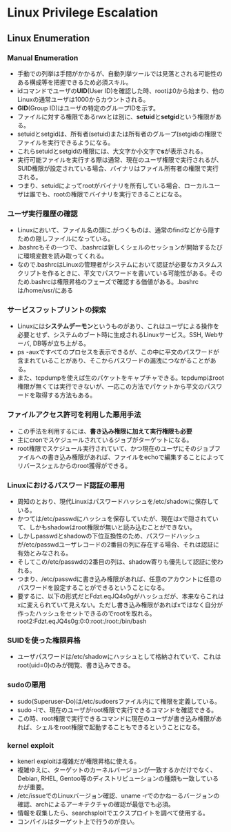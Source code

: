 # Linux Privilege Escalation

## Linux Enumeration

### Manual Enumeration
- 手動での列挙は手間がかかるが、自動列挙ツールでは見落とされる可能性のある構成等を把握できるため必須スキル。
- idコマンドでユーザの**UID**(User ID)を確認した時、rootは0から始まり、他のLinuxの通常ユーザは1000からカウントされる。
- **GID**(Group ID)はユーザの特定のグループIDを示す。
- ファイルに対する権限であるrwxとは別に、**setuid**と**setgid**という権限がある。
- setuidとsetgidは、所有者(setuid)または所有者のグループ(setgid)の権限でファイルを実行できるようになる。
- これらsetuidとsetgidの権限には、大文字か小文字で**s**が表示される。
- 実行可能ファイルを実行する際は通常、現在のユーザ権限で実行されるが、SUID権限が設定されている場合、バイナリはファイル所有者の権限で実行される。
- つまり、setuidによってrootがバイナリを所有している場合、ローカルユーザは誰でも、rootの権限でバイナリを実行できることになる。


### ユーザ実行履歴の確認
- Linuxにおいて、ファイル名の頭に.がつくものは、通常のfindなどから隠すための隠しファイルになっている。
- .bashrcもその一つで、.bashrcは新しくシェルのセッションが開始するたびに環境変数を読み取ってくれる。
- なので.bashrcはLinuxの管理者がシステムにおいて認証が必要なカスタムスクリプトを作るときに、平文でパスワードを書いている可能性がある。そのため.bashrcは権限昇格のフェーズで確認する価値がある。.bashrcは/home/usr/にある

### サービスフットプリントの探索
- Linuxには**システムデーモン**というものがあり、これはユーザによる操作を必要とせず、システムのブート時に生成されるLinuxサービス。SSH, Webサーバ, DB等が立ち上がる。
- ps -auxですべてのプロセスを表示できるが、この中に平文のパスワードが含まれていることがあり、そこからパスワードの漏洩につながることがある。
- また、tcpdumpを使えば生のパケットをキャプチャできる。tcpdumpはroot権限が無くては実行できないが、一応この方法でパケットから平文のパスワードを取得する方法もある。

### ファイルアクセス許可を利用した悪用手法
- この手法を利用するには、**書き込み権限に加えて実行権限も必要**
- 主にcronでスケジュールされているジョブがターゲットになる。
- root権限でスケジュール実行されていて、かつ現在のユーザにそのジョブファイルへの書き込み権限があれば、ファイルをechoで編集することによってリバースシェルからのroot獲得ができる。

### Linuxにおけるパスワード認証の悪用
- 周知のとおり、現代Linuxはパスワードハッシュを/etc/shadowに保存している。
- かつては/etc/passwdにハッシュを保存していたが、現在はxで隠されていて、しかもshadowはroot権限が無いと読み込むことができない。
- しかしpasswdとshadowの下位互換性のため、パスワードハッシュが/etc/passwdユーザレコードの2番目の列に存在する場合、それは認証に有効とみなされる。
- そしてこの/etc/passwdの2番目の列は、shadow寄りも優先して認証に使われる。
- つまり、/etc/passwdに書き込み権限があれば、任意のアカウントに任意のパスワードを設定することができるということになる。
- 要するに、以下の形式だとFdzt.eqJQ4s0gがハッシュだが、本来ならこれはxに変えられていて見えない。ただし書き込み権限があればxではなく自分が作ったハッシュをセットできるのでrootを取れる。  
root2:Fdzt.eqJQ4s0g:0:0:root:/root:/bin/bash


### SUIDを使った権限昇格
- ユーザパスワードは/etc/shadowにハッシュとして格納されていて、これはroot(uid=0)のみが閲覧、書き込みできる。


### sudoの悪用
- sudo(Superuser-Do)は/etc/sudoersファイル内にて権限を定義している。
- sudo -lで、現在のユーザがroot権限で実行できるコマンドを確認できる。
- この時、root権限で実行できるコマンドに現在のユーザが書き込み権限があれば、シェルをroot権限で起動することもできるということになる。


### kernel exploit
- kenerl exploitは複雑だが権限昇格に使える。
- 複雑ゆえに、ターゲットのカーネルバージョンが一致するかだけでなく、Debian, RHEL, Gentoo等のディストリビューションの種類も一致しているかが重要。
- /etc/issueでのLinuxバージョン確認、uname -rでのかねーるバージョンの確認、archによるアーキテクチャの確認が最低でも必須。
- 情報を収集したら、searchsploitでエクスプロイトを調べて使用する。
- コンパイルはターゲット上で行うのが良い。